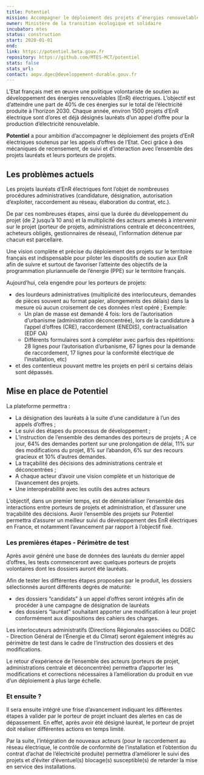 ```yaml
---
title: Potentiel
mission: Accompagner le déploiement des projets d’énergies renouvelables électriques
owner: Ministère de la transition écologique et solidaire
incubator: mtes
status: construction
start: 2020-01-01
end:
link: https://potentiel.beta.gouv.fr
repository: https://github.com/MTES-MCT/potentiel
stats: false
stats_url:
contact: aopv.dgec@developpement-durable.gouv.fr
---
```


L’Etat français met en œuvre une politique volontariste de soutien au développement des énergies renouvelables (EnR) électriques. L’objectif est d’atteindre une part de 40% de ces énergies sur le total de l’électricité produite à l’horizon 2030. Chaque année, environ 1500 projets d’EnR électrique sont d’ores et déjà désignés lauréats d’un appel d’offre pour la production d’électricité renouvelable.

**Potentiel** a pour ambition d’accompagner le déploiement des projets d’EnR électriques soutenus par les appels d’offres de l’Etat. Ceci grâce à des mécaniques de recensement, de suivi et d’interaction avec l’ensemble des projets lauréats et leurs porteurs de projets.

## Les problèmes actuels

Les projets lauréats d’EnR électriques font l’objet de nombreuses procédures administratives (candidature, désignation, autorisation d’exploiter, raccordement au réseau, élaboration du contrat, etc.).  

De par ces nombreuses étapes, ainsi que la durée du développement du projet (de 2 jusqu’à 10 ans) et la multiplicité des acteurs amenés à intervenir sur le projet (porteur de projets, administrations centrale et déconcentrées, acheteurs obligés, gestionnaires de réseau), l’information détenue par chacun est parcellaire.  

Une vision complète et précise du déploiement des projets sur le territoire français est indispensable pour piloter les dispositifs de soutien aux EnR afin de suivre et surtout de favoriser l’atteinte des objectifs de la programmation pluriannuelle de l’énergie (PPE) sur le territoire français.

Aujourd’hui, cela engendre pour les porteurs de projets:
- des lourdeurs administratives (multiplicité des interlocuteurs, demandes de pièces souvent au format papier, allongements des délais) dans la mesure où aucun croisement de ces données n’est opéré ; Exemple:
  - Un plan de masse est demandé 4 fois: lors de l’autorisation d’urbanisme (administration déconcentrée), lors de la candidature à l’appel d’offres (CRE), raccordement (ENEDIS), contractualisation (EDF OA)
  - Différents formulaires sont à compléter avec parfois des répétitions: 28 lignes pour l’autorisation d’urbanisme, 67 lignes pour la demande de raccordement, 17 lignes pour la conformité électrique de l’installation, etc)
- et des contentieux pouvant mettre les projets en péril si certains délais sont dépassés.

## Mise en place de Potentiel

La plateforme permettra  :
- La désignation des lauréats à la suite d’une candidature à l’un des appels d’offres ;
- Le suivi des étapes du processus de développement ;
- L’instruction de l’ensemble des demandes des porteurs de projets ; A ce jour, 64% des demandes portent sur une prolongation de délai, 11% sur des modifications du projet, 8% sur l’abandon, 6% sur des recours gracieux et 10% d’autres demandes.
- La traçabilité des décisions des administrations centrale et déconcentrées ; 
- A chaque acteur d’avoir une vision complète et un historique de l’avancement des projets.
- Une interopérabilité avec les outils des autres acteurs

L’objectif, dans un premier temps, est de dématérialiser l’ensemble des interactions entre porteurs de projets et administration, et d’assurer une traçabilité des décisions. Avoir l’ensemble des projets sur Potentiel permettra d’assurer un meilleur suivi du développement des EnR électriques en France, et notamment l’avancement par rapport à l’objectif fixé.

### Les premières étapes - Périmètre de test

Après avoir généré une base de données des lauréats du dernier appel d’offres, les tests commenceront avec quelques porteurs de projets volontaires dont les dossiers auront été lauréats.  
  
Afin de tester les différentes étapes proposées par le produit, les dossiers sélectionnés auront différents degrés de maturité:
- des dossiers “candidats” à un appel d’offres seront intégrés afin de procéder à une campagne de désignation de lauréats
- des dossiers “lauréat” souhaitant apporter une modification à leur projet conformément aux dispositions des cahiers des charges.  

Les interlocuteurs administratifs (Directions Régionales associées ou DGEC - Direction Général de l’Énergie et du Climat) seront également intégrés au périmètre de test dans le cadre de l’instruction des dossiers et des modifications.  
  
Le retour d’expérience de l’ensemble des acteurs (porteurs de projet, administrations centrale et déconcentrée) permettra d’apporter les modifications et corrections nécessaires à l’amélioration du produit en vue d’un déploiement à plus large échelle. 

### Et ensuite ?

Il sera ensuite intégré une frise d’avancement indiquant les différentes étapes à valider par le porteur de projet incluant des alertes en cas de dépassement. En effet, après avoir été désigné lauréat, le porteur de projet doit réaliser différentes actions en temps limité.  

Par la suite, l’intégration de nouveaux acteurs (pour le raccordement au réseau électrique, le contrôle de conformité de l’installation et l’obtention du contrat d’achat de l’électricité produite) permettra d’améliorer le suivi des projets et d’éviter d’éventuel(s) blocage(s) susceptible(s) de retarder la mise en service des installations.  

